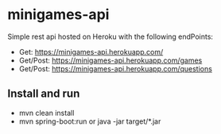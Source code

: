 # minigames-api
Simple rest api hosted on Heroku with the following endPoints:
- Get: https://minigames-api.herokuapp.com/
- Get/Post: https://minigames-api.herokuapp.com/games
- Get/Post: https://minigames-api.herokuapp.com/questions

## Install and run
- mvn clean install
- mvn spring-boot:run or java -jar target/*.jar
